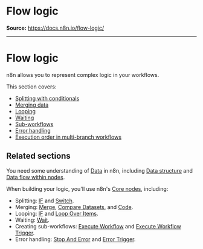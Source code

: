 # Flow logic

**Source:** https://docs.n8n.io/flow-logic/

---

# Flow logic

n8n allows you to represent complex logic in your workflows.

This section covers:

- [Splitting with conditionals](/flow-logic/splitting/)
- [Merging data](/flow-logic/merging/)
- [Looping](/flow-logic/looping/)
- [Waiting](/flow-logic/waiting/)
- [Sub-workflows](/flow-logic/subworkflows/)
- [Error handling](/flow-logic/error-handling/)
- [Execution order in multi-branch workflows](/flow-logic/execution-order/)

## Related sections

You need some understanding of [Data](../data/) in n8n, including [Data structure](../data/data-structure/) and [Data flow within nodes](../data/data-flow-nodes/).

When building your logic, you'll use n8n's [Core nodes](../integrations/builtin/core-nodes/), including:

- Splitting: [IF](../integrations/builtin/core-nodes/n8n-nodes-base.if/) and [Switch](../integrations/builtin/core-nodes/n8n-nodes-base.switch/).
- Merging: [Merge](../integrations/builtin/core-nodes/n8n-nodes-base.merge/), [Compare Datasets](../integrations/builtin/core-nodes/n8n-nodes-base.comparedatasets/), and [Code](../integrations/builtin/core-nodes/n8n-nodes-base.code/).
- Looping: [IF](../integrations/builtin/core-nodes/n8n-nodes-base.if/) and [Loop Over Items](../integrations/builtin/core-nodes/n8n-nodes-base.splitinbatches/).
- Waiting: [Wait](../integrations/builtin/core-nodes/n8n-nodes-base.wait/).
- Creating sub-workflows: [Execute Workflow](../integrations/builtin/core-nodes/n8n-nodes-base.executeworkflow/) and [Execute Workflow Trigger](../integrations/builtin/core-nodes/n8n-nodes-base.executeworkflowtrigger/).
- Error handling: [Stop And Error](../integrations/builtin/core-nodes/n8n-nodes-base.stopanderror/) and [Error Trigger](../integrations/builtin/core-nodes/n8n-nodes-base.errortrigger/).
